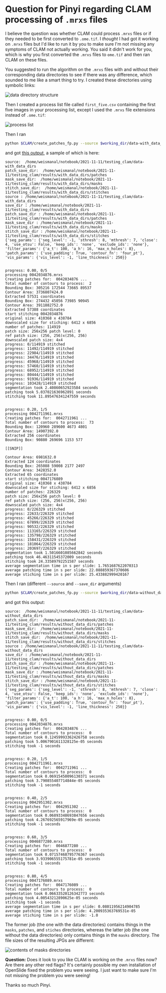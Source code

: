 # Question for Pinyi regarding CLAM processing of `.mrxs` files

I believe the question was whether CLAM could process `.mrxs` files or if they needed to be first converted to `.ome.tif`. I *thought* I had got it working on `.mrxs` files but I'd like to run it by you to make sure I'm not missing any symptoms of CLAM not actually working. You said it didn't work for you, which is why you first converted the `.mrxs` files to `ome.tif` and then ran CLAM on these files.

You suggested to run the algorithm on the `.mrxs` files with and without their corresponding data directories to see if there was any difference, which sounded to me like a smart thing to try. I created these directories using symbolic links:

![data directory structure](./data_directory_structure.png)

Then I created a process list file called `first_five.csv` containing the first five images in your processing list, except I used the `.mrxs` file extensions instead of `.ome.tif`:

![process list](./process_list.png)

Then I ran

```bash
python $CLAM/create_patches_fp.py --source $working_dir/data-with_data_dirs --save_dir $working_dir/results/with_data_dirs --patch_size 256 --process_list $working_dir/inputs/first_five.csv --seg --patch --stitch
```

and got [this output](../logs/preprocessing-with_data_dirs.log), a sample of which is here:

```
source:  /home/weismanal/notebook/2021-11-11/testing_clam/data-with_data_dirs
patch_save_dir:  /home/weismanal/notebook/2021-11-11/testing_clam/results/with_data_dirs/patches
mask_save_dir:  /home/weismanal/notebook/2021-11-11/testing_clam/results/with_data_dirs/masks
stitch_save_dir:  /home/weismanal/notebook/2021-11-11/testing_clam/results/with_data_dirs/stitches
source : /home/weismanal/notebook/2021-11-11/testing_clam/data-with_data_dirs
save_dir : /home/weismanal/notebook/2021-11-11/testing_clam/results/with_data_dirs
patch_save_dir : /home/weismanal/notebook/2021-11-11/testing_clam/results/with_data_dirs/patches
mask_save_dir : /home/weismanal/notebook/2021-11-11/testing_clam/results/with_data_dirs/masks
stitch_save_dir : /home/weismanal/notebook/2021-11-11/testing_clam/results/with_data_dirs/stitches
{'seg_params': {'seg_level': -1, 'sthresh': 8, 'mthresh': 7, 'close': 4, 'use_otsu': False, 'keep_ids': 'none', 'exclude_ids': 'none'}, 'filter_params': {'a_t': 100, 'a_h': 16, 'max_n_holes': 8}, 'patch_params': {'use_padding': True, 'contour_fn': 'four_pt'}, 'vis_params': {'vis_level': -1, 'line_thickness': 250}}


progress: 0.00, 0/5
processing 0042034876.mrxs
Creating patches for:  0042034876 ...
Total number of contours to process:  2
Bounding Box: 305216 172544 73665 89537
Contour Area: 3736807424.0
Extracted 57531 coordinates
Bounding Box: 274432 45056 73985 90945
Contour Area: 3911882752.0
Extracted 57388 coordinates
start stitching 0042034876
original size: 410368 x 438784
downscaled size for stiching: 6412 x 6856
number of patches: 114919
patch size: 256x256 patch level: 0
ref patch size: (256, 256)x(256, 256)
downscaled patch size: 4x4
progress: 0/114919 stitched
progress: 11492/114919 stitched
progress: 22984/114919 stitched
progress: 34476/114919 stitched
progress: 45968/114919 stitched
progress: 57460/114919 stitched
progress: 68952/114919 stitched
progress: 80444/114919 stitched
progress: 91936/114919 stitched
progress: 103428/114919 stitched
segmentation took 2.40860652923584 seconds
patching took 5.037021636962891 seconds
stitching took 11.895476341247559 seconds


progress: 0.20, 1/5
processing 0042711961.mrxs
Creating patches for:  0042711961 ...
Total number of contours to process:  73
Bounding Box: 120960 289600 4673 4801
Contour Area: 14907392.0
Extracted 256 coordinates
Bounding Box: 90880 269696 1153 577

[[SNIP]]

Contour Area: 6981632.0
Extracted 124 coordinates
Bounding Box: 265088 59008 2177 2497
Contour Area: 3428352.0
Extracted 65 coordinates
start stitching 0047176089
original size: 410368 x 438784
downscaled size for stiching: 6412 x 6856
number of patches: 226329
patch size: 256x256 patch level: 0
ref patch size: (256, 256)x(256, 256)
downscaled patch size: 4x4
progress: 0/226329 stitched
progress: 22633/226329 stitched
progress: 45266/226329 stitched
progress: 67899/226329 stitched
progress: 90532/226329 stitched
progress: 113165/226329 stitched
progress: 135798/226329 stitched
progress: 158431/226329 stitched
progress: 181064/226329 stitched
progress: 203697/226329 stitched
segmentation took 1.5016601085662842 seconds
patching took 46.46311545372009 seconds
stitching took 24.33589792251587 seconds
average segmentation time in s per slide: 1.7651687622070313
average patching time in s per slide: 22.088859367370606
average stiching time in s per slide: 25.433882999420167
```



Then I ran (different `--source` and `--save_dir` arguments)

```bash
python $CLAM/create_patches_fp.py --source $working_dir/data-without_data_dirs --save_dir $working_dir/results/without_data_dirs --patch_size 256 --process_list $working_dir/inputs/first_five.csv --seg --patch --stitch
```

and got this output:

```
source:  /home/weismanal/notebook/2021-11-11/testing_clam/data-without_data_dirs
patch_save_dir:  /home/weismanal/notebook/2021-11-11/testing_clam/results/without_data_dirs/patches
mask_save_dir:  /home/weismanal/notebook/2021-11-11/testing_clam/results/without_data_dirs/masks
stitch_save_dir:  /home/weismanal/notebook/2021-11-11/testing_clam/results/without_data_dirs/stitches
source : /home/weismanal/notebook/2021-11-11/testing_clam/data-without_data_dirs
save_dir : /home/weismanal/notebook/2021-11-11/testing_clam/results/without_data_dirs
patch_save_dir : /home/weismanal/notebook/2021-11-11/testing_clam/results/without_data_dirs/patches
mask_save_dir : /home/weismanal/notebook/2021-11-11/testing_clam/results/without_data_dirs/masks
stitch_save_dir : /home/weismanal/notebook/2021-11-11/testing_clam/results/without_data_dirs/stitches
{'seg_params': {'seg_level': -1, 'sthresh': 8, 'mthresh': 7, 'close': 4, 'use_otsu': False, 'keep_ids': 'none', 'exclude_ids': 'none'}, 'filter_params': {'a_t': 100, 'a_h': 16, 'max_n_holes': 8}, 'patch_params': {'use_padding': True, 'contour_fn': 'four_pt'}, 'vis_params': {'vis_level': -1, 'line_thickness': 250}}


progress: 0.00, 0/5
processing 0042034876.mrxs
Creating patches for:  0042034876 ...
Total number of contours to process:  0
segmentation took 0.12459993362426758 seconds
patching took 5.0067901611328125e-05 seconds
stitching took -1 seconds


progress: 0.20, 1/5
processing 0042711961.mrxs
Creating patches for:  0042711961 ...
Total number of contours to process:  0
segmentation took 0.06915450096130371 seconds
patching took 3.790855407714844e-05 seconds
stitching took -1 seconds


progress: 0.40, 2/5
processing 0042951302.mrxs
Creating patches for:  0042951302 ...
Total number of contours to process:  0
segmentation took 0.06893348693847656 seconds
patching took 4.267692565917969e-05 seconds
stitching took -1 seconds


progress: 0.60, 3/5
processing 0046877280.mrxs
Creating patches for:  0046877280 ...
Total number of contours to process:  0
segmentation took 0.07157468795776367 seconds
patching took 3.933906555175781e-05 seconds
stitching took -1 seconds


progress: 0.80, 4/5
processing 0047176089.mrxs
Creating patches for:  0047176089 ...
Total number of contours to process:  0
segmentation took 0.06633520126342773 seconds
patching took 4.00543212890625e-05 seconds
stitching took -1 seconds
average segmentation time in s per slide: 0.08011956214904785
average patching time in s per slide: 4.200935363769531e-05
average stiching time in s per slide: -1.0
```

The former job (the one with the data directories) contains things in the `masks`, `patches`, and `stiches` directories, whereas the latter job (the one without the data directories) only contains things in the `masks` directory. The file sizes of the resulting JPGs are different:

![contents of masks directories](./contents_of_masks_directories.png)

**Question:** Does it look to you like CLAM is working on the `.mrxs` files now? Are there any other red flags? It's certainly possible my own installation of OpenSlide fixed the problem you were seeing. I just want to make sure I'm not missing the problem you were seeing!

Thanks so much Pinyi.
